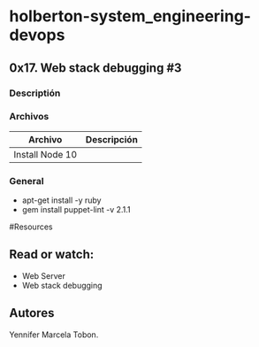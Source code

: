 # holberton-system_engineering-devops

## 0x17. Web stack debugging #3
### Descriptión

### Archivos

| Archivo | Descripción |
| ------ | ------ |
| Install Node 10


### General
* apt-get install -y ruby
* gem install puppet-lint -v 2.1.1

#Resources
## Read or watch:
* Web Server
* Web stack debugging

## Autores

Yennifer Marcela Tobon.
